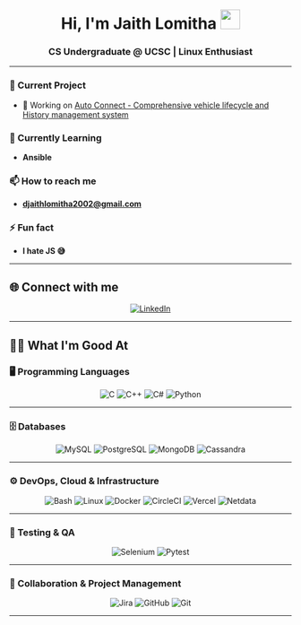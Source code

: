 <h1 align="center">Hi, I'm Jaith Lomitha <img src="https://media.giphy.com/media/hvRJCLFzcasrR4ia7z/giphy.gif" width="35"></h1>
<h3 align="center">CS Undergraduate @ UCSC | Linux Enthusiast</h3>

<!-- <p align="left">
  <a href="https://github.com/DenverCoder1/readme-typing-svg">
    <img src="https://readme-typing-svg.herokuapp.com?font=Time+New+Roman&color=%23C8BE25&size=25&center=true&vCenter=true&width=600&height=100&lines=Computer+Science+Undergraduate;Linux;Always+learning+new+things">
  </a>
</p>

<p align="right">
  <img src="https://github.com/Adam-pw/Adam-pw/blob/main/animation_500_kxa883sd.gif" alt="adam-pw" />
</p>

<p align="center">
  <img src="https://komarev.com/ghpvc/?username=jaithlomitha2002&label=Profile%20views&color=0e75b6&style=flat" alt="profile views" />
</p> -->

---

### 🚗 Current Project
- 🔭 Working on [Auto Connect - Comprehensive vehicle lifecycle and History management system](https://github.com/Dark-Zeus/auto-connect.git)

### 🌱 Currently Learning
- **Ansible**

### 📫 How to reach me
- **djaithlomitha2002@gmail.com**

### ⚡ Fun fact
- **I hate JS 😅**

---

## 🌐 Connect with me

<p align="center">
  <a href="https://www.linkedin.com/in/jaith-lomitha-24759928a" target="_blank">
    <img src="https://img.icons8.com/fluency/48/000000/linkedin.png" alt="LinkedIn" />
  </a>
</p>

---

## 🧑‍💻 What I'm Good At

### 🖥️ Programming Languages  
<p align="center">
  <img src="https://img.icons8.com/color/48/000000/c-programming.png" alt="C" />
  <img src="https://img.icons8.com/color/48/000000/c-plus-plus-logo.png" alt="C++" />
  <img src="https://img.icons8.com/color/48/000000/c-sharp-logo.png" alt="C#" />
  <img src="https://img.icons8.com/color/48/000000/python--v1.png" alt="Python" />
</p>  

---

### 🗄️ Databases  
<p align="center">
  <img src="https://img.icons8.com/color/48/000000/mysql-logo.png" alt="MySQL" />
  <img src="https://img.icons8.com/color/48/000000/postgreesql.png" alt="PostgreSQL" />
  <img src="https://img.icons8.com/color/48/000000/mongodb.png" alt="MongoDB" />
  <img src="https://img.icons8.com/external-soft-fill-juicy-fish/48/external-cassandra-coding-and-development-soft-fill-soft-fill-juicy-fish.png" alt="Cassandra" />
</p>  

---

### ⚙️ DevOps, Cloud & Infrastructure  
<p align="center">
  <img src="https://img.icons8.com/color/48/000000/bash.png" alt="Bash" />
  <img src="https://img.icons8.com/color/48/000000/linux.png" alt="Linux" />
  <img src="https://img.icons8.com/color/48/000000/docker.png" alt="Docker" />
  <img src="https://img.icons8.com/color/48/000000/circleci.png" alt="CircleCI" />
  <img src="https://img.icons8.com/external-tal-revivo-color-tal-revivo/48/external-vercel-an-open-source-frontend-framework-for-developing-single-page-and-multiphase-javascript-apps-logo-color-tal-revivo.png" alt="Vercel" />
  <img src="https://img.icons8.com/external-flat-juicy-fish/48/external-network-network-technology-flat-flat-juicy-fish.png" alt="Netdata" />
</p>  

---

### 🧪 Testing & QA  
<p align="center">
  <img src="https://img.icons8.com/fluency/48/000000/selenium-test-automation.png" alt="Selenium" />
  <img src="https://img.icons8.com/external-bearicons-flat-bearicons/48/external-python-file-file-types-bearicons-flat-bearicons.png" alt="Pytest" />
</p>  

---

### 🤝 Collaboration & Project Management  
<p align="center">
  <img src="https://img.icons8.com/color/48/000000/jira.png" alt="Jira" />
  <img src="https://img.icons8.com/color/48/000000/github--v1.png" alt="GitHub" />
  <img src="https://img.icons8.com/color/48/000000/git.png" alt="Git" />
</p>  

---
<!--
## 📈 GitHub Stats

<p align="center">
  <img src="https://github-readme-stats.vercel.app/api?username=jaithlomitha2002&theme=algolia&show_icons=true" alt="GitHub Stats" />
  <br>
  <img src="https://github-readme-streak-stats.herokuapp.com?user=jaithlomitha2002&theme=algolia&date_format=M%20j%5B%2C%20Y%5D" alt="GitHub Streak" />
  <br>
  <img src="https://github-readme-stats.vercel.app/api/top-langs/?username=jaithlomitha2002&theme=algolia&layout=compact" alt="Top Languages" />
</p> -->
